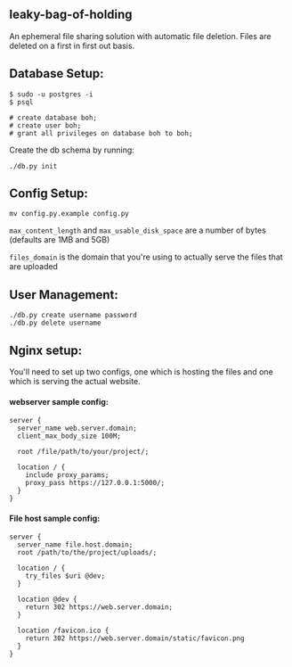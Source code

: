 ## leaky-bag-of-holding
An ephemeral file sharing solution with automatic file deletion. Files are deleted on a first in first out basis.


## Database Setup:

```
$ sudo -u postgres -i
$ psql
```
```
# create database boh;
# create user boh;
# grant all privileges on database boh to boh;
```

Create the db schema by running:
```
./db.py init
```

## Config Setup:
`mv config.py.example config.py`

`max_content_length` and `max_usable_disk_space` are a number of bytes (defaults are 1MB and 5GB)

`files_domain` is the domain that you're using to actually serve the files that are uploaded


## User Management:

```
./db.py create username password
./db.py delete username
```


## Nginx setup:
You'll need to set up two configs, one which is hosting the files and one which is serving the actual website.
#### webserver sample config:
````
server {
  server_name web.server.domain;
  client_max_body_size 100M;
  
  root /file/path/to/your/project/;
  
  location / {
    include proxy_params;
    proxy_pass https://127.0.0.1:5000/;
  }
}
````
#### File host sample config:
```
server {
  server_name file.host.domain;
  root /path/to/the/project/uploads/;
  
  location / {
    try_files $uri @dev;
  }
  
  location @dev {
    return 302 https://web.server.domain;
  }
  
  location /favicon.ico {
    return 302 https://web.server.domain/static/favicon.png
  }
}
```

